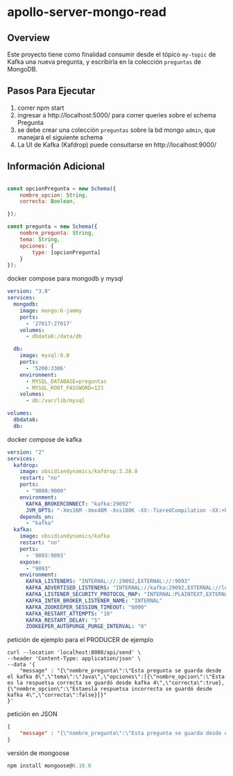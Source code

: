 # apollo-server-mongo-read
## Overview

Este proyecto tiene como finalidad consumir desde el tópico `my-topic` de Kafka una nueva pregunta, y escribirla en la colección `preguntas` de MongoDB.

## Pasos Para Ejecutar 

1. correr npm start
2. ingresar a http://localhost:5000/ para correr queries sobre el schema Pregunta
3. se debe crear una colección `preguntas` sobre la bd mongo `admin`, que manejará el siguiente schema
4. La UI de Kafka (Kafdrop) puede consultarse en http://localhost:9000/

## Información Adicional 

```javascript

const opcionPregunta = new Schema({
    nombre_opcion: String, 
    correcta: Boolean, 

});

const pregunta = new Schema({
    nombre_pregunta: String, 
    tema: String, 
    opciones: {
        type: [opcionPregunta]
    }
});

```

docker compose para mongodb y mysql 

```yml
version: "3.8"
services:
  mongodb:
    image: mongo:6-jammy
    ports:
      - '27017:27017'
    volumes:
      - dbdata6:/data/db

  db:
    image: mysql:8.0
    ports:
      - '5200:3306'
    environment:
      - MYSQL_DATABASE=preguntas
      - MYSQL_ROOT_PASSWORD=123
    volumes:
      - db:/var/lib/mysql

volumes:
  dbdata6:
  db:
```

docker compose de kafka 

```yml
version: "2"
services:
  kafdrop:
    image: obsidiandynamics/kafdrop:3.28.0
    restart: "no"
    ports:
      - "9000:9000"
    environment:
      KAFKA_BROKERCONNECT: "kafka:29092"
      JVM_OPTS: "-Xms16M -Xmx48M -Xss180K -XX:-TieredCompilation -XX:+UseStringDeduplication -noverify"
    depends_on:
      - "kafka"
  kafka:
    image: obsidiandynamics/kafka
    restart: "no"
    ports:
      - '9093:9093'
    expose:
      - "9093"
    environment:
      KAFKA_LISTENERS: "INTERNAL://:29092,EXTERNAL://:9093"
      KAFKA_ADVERTISED_LISTENERS: "INTERNAL://kafka:29092,EXTERNAL://localhost:9093"
      KAFKA_LISTENER_SECURITY_PROTOCOL_MAP: "INTERNAL:PLAINTEXT,EXTERNAL:PLAINTEXT"
      KAFKA_INTER_BROKER_LISTENER_NAME: "INTERNAL"
      KAFKA_ZOOKEEPER_SESSION_TIMEOUT: "6000"
      KAFKA_RESTART_ATTEMPTS: "10"
      KAFKA_RESTART_DELAY: "5"
      ZOOKEEPER_AUTOPURGE_PURGE_INTERVAL: "0"
```
petición de ejemplo para el PRODUCER de ejemplo 

```curl
curl --location 'localhost:8080/api/send' \
--header 'Content-Type: application/json' \
--data '{
    "message" : "{\"nombre_pregunta\":\"Esta pregunta se guarda desde el kafka 8\",\"tema\":\"Java\",\"opciones\":[{\"nombre_opcion\":\"Esta es la respuetsa correcta se guardó desde kafka 4\",\"correcta\":true},{\"nombre_opcion\":\"Estaesla respuetsa incorrecta se guardó desde kafka 4\",\"correcta\":false}]}"
}'
```

petición en JSON 

```json
{
    "message" : "{\"nombre_pregunta\":\"Esta pregunta se guarda desde el kafka 8\",\"tema\":\"Java\",\"opciones\":[{\"nombre_opcion\":\"Esta es la respuetsa correcta se guardó desde kafka 4\",\"correcta\":true},{\"nombre_opcion\":\"Estaesla respuetsa incorrecta se guardó desde kafka 4\",\"correcta\":false}]}"
}
```

versión de mongoose 

```javascript 
npm install mongoose@6.10.0 
```
